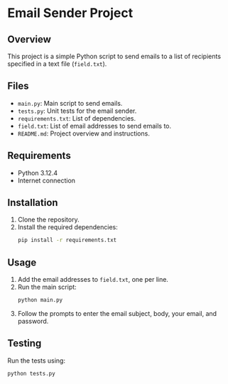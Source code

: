 # Email Sender Project

## Overview
This project is a simple Python script to send emails to a list of recipients specified in a text file (`field.txt`).

## Files
- `main.py`: Main script to send emails.
- `tests.py`: Unit tests for the email sender.
- `requirements.txt`: List of dependencies.
- `field.txt`: List of email addresses to send emails to.
- `README.md`: Project overview and instructions.

## Requirements
- Python 3.12.4
- Internet connection

## Installation
1. Clone the repository.
2. Install the required dependencies:
    ```bash
    pip install -r requirements.txt
    ```

## Usage
1. Add the email addresses to `field.txt`, one per line.
2. Run the main script:
    ```bash
    python main.py
    ```
3. Follow the prompts to enter the email subject, body, your email, and password.

## Testing
Run the tests using:
```bash
python tests.py
